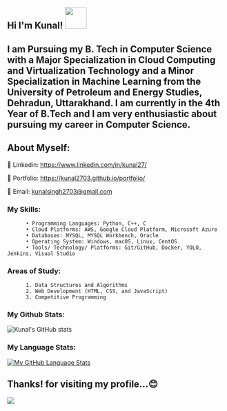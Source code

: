 
##  Hi  I'm  Kunal! <img src="https://raw.githubusercontent.com/MartinHeinz/MartinHeinz/master/wave.gif" width="50px">


## I am Pursuing my B. Tech in Computer Science with a Major Specialization in Cloud Computing and Virtualization Technology and a Minor Specialization in Machine Learning from the University of Petroleum and Energy Studies, Dehradun, Uttarakhand. I am currently in the 4th Year of B.Tech and I am very enthusiastic about pursuing my career in Computer Science.


## About Myself:

🔘 Linkedin: https://www.linkedin.com/in/kunal27/

🔘 Portfolio: https://kunal2703.github.io/portfolio/

🔘 Email: kunalsingh2703@gmail.com

### My Skills:
          • Programming Languages: Python, C++, C
          • Cloud Platforms: AWS, Google Cloud Platform, Microsoft Azure
          • Databases: MYSQL, MYSQL Workbench, Oracle
          • Operating System: Windows, macOS, Linux, CentOS
          • Tools/ Technology/ Platforms: Git/GitHub, Docker, YOLO, Jenkins, Visual Studio
          
### Areas of Study:
          1. Data Structures and Algorithms
          2. Web Development (HTML, CSS, and JavaScript)
          3. Competitive Programming
          

### My Github Stats:
![Kunal's GitHub stats](https://github-readme-stats.vercel.app/api?username=Kunal2703&show_icons=true&theme=radical)

### My Language Stats:
<!--[![Top Langs](https://github-readme-stats.vercel.app/api/top-langs/?username=Kunal2703&langs_count=15)](https://github.com/Kunal2703/github-readme-stats)
![Top Langs](https://github-readme-stats.vercel.app/api/top-langs/?username=Kunal2703&layout=compact&langs_count=10)
![Top Langs](https://github-readme-stats.vercel.app/api/top-langs/?username=Kunal2703&show_icons=true&theme=radical&layout=compact)-->
[![My GitHub Language Stats](https://github-readme-stats.vercel.app/api/top-langs/?username=Kunal2703&&langs_count=10&theme=radical)]()

<!--[Top Langs](https://github-readme-stats.vercel.app/api/top-langs/?username=Kunal2703&theme=radical)-->




## Thanks! for visiting my profile...😊
![](https://komarev.com/ghpvc/?username=Kunal2703&color=brightgreen)


